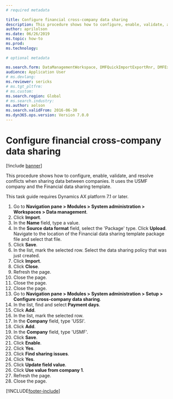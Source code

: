 ```yaml
--- 
# required metadata 
 
title: Configure financial cross-company data sharing
description: This procedure shows how to configure, enable, validate, and resolve conflicts when sharing data between companies. 
author: aprilolson
ms.date: 06/26/2019
ms.topic: how-to 
ms.prod:  
ms.technology:  
 
# optional metadata 
 
ms.search.form: DataManagementWorkspace, DMFQuickImportExportRnr, DMFExecutionHistoryWorkspace, DMFExecutionHistorySummary, DMFExecutionHistoryEntities,  SysDataSharingConfiguration, SysDataSharingDiscrepencies   
audience: Application User 
# ms.devlang:  
ms.reviewer: sericks
# ms.tgt_pltfrm:  
# ms.custom:  
ms.search.region: Global
# ms.search.industry: 
ms.author: aolson
ms.search.validFrom: 2016-06-30 
ms.dyn365.ops.version: Version 7.0.0 
---
```

# Configure financial cross-company data sharing

[!include [banner](../../../finance/includes/banner.md)]

This procedure shows how to configure, enable, validate, and resolve conflicts when sharing data between companies. It uses the USMF company and the Financial data sharing template.

This task guide requires Dynamics AX platform 7.1 or later.

1. Go to **Navigation pane > Modules > System administration > Workspaces > Data management**.
2. Click **Import**.
3. In the **Name** field, type a value.
4. In the **Source data format** field, select the 'Package' type. Click **Upload**. Navigate to the location of the Financial data sharing template package file and select that file.
5. Click **Save**.
6. In the list, mark the selected row. Select the data sharing policy that was just created.  
7. Click **Import**.
8. Click **Close**.
9. Refresh the page.
10. Close the page.
11. Close the page.
12. Close the page.
13. Go to **Navigation pane > Modules > System administration > Setup > Configure cross-company data sharing**.
14. In the list, find and select **Payment days**.
15. Click **Add**.
16. In the list, mark the selected row.
17. In the **Company** field, type 'USSI'.
18. Click **Add**.
19. In the **Company** field, type 'USMF'.
20. Click **Save**.
21. Click **Enable**.
22. Click **Yes**.
23. Click **Find sharing issues**.
24. Click **Yes**.
25. Click **Update field value**.
26. Click **Use value from company 1**.
27. Refresh the page.
28. Close the page.



[!INCLUDE[footer-include](../../../includes/footer-banner.md)]